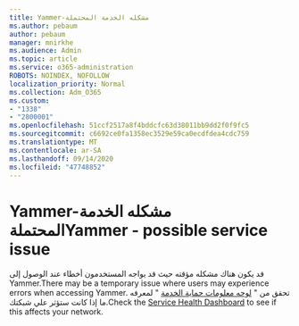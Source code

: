 ```yaml
---
title: Yammer-مشكله الخدمة المحتملة
ms.author: pebaum
author: pebaum
manager: mnirkhe
ms.audience: Admin
ms.topic: article
ms.service: o365-administration
ROBOTS: NOINDEX, NOFOLLOW
localization_priority: Normal
ms.collection: Adm_O365
ms.custom:
- "1338"
- "2800001"
ms.openlocfilehash: 51ccf2517a8f4bddcfc63d38011bb9dd2f0f9fc5
ms.sourcegitcommit: c6692ce0fa1358ec3529e59ca0ecdfdea4cdc759
ms.translationtype: MT
ms.contentlocale: ar-SA
ms.lasthandoff: 09/14/2020
ms.locfileid: "47748852"
---
```

# <a name="yammer---possible-service-issue"></a><span data-ttu-id="5f930-102">Yammer-مشكله الخدمة المحتملة</span><span class="sxs-lookup"><span data-stu-id="5f930-102">Yammer - possible service issue</span></span>

<span data-ttu-id="5f930-103">قد يكون هناك مشكله مؤقته حيث قد يواجه المستخدمون أخطاء عند الوصول إلى Yammer.</span><span class="sxs-lookup"><span data-stu-id="5f930-103">There may be a temporary issue where users may experience errors when accessing Yammer.</span></span> <span data-ttu-id="5f930-104">تحقق من " [لوحه معلومات حماية الخدمة](https://admin.microsoft.com/AdminPortal/Home#/servicehealth) " لمعرفه ما إذا كانت ستؤثر علي شبكتك.</span><span class="sxs-lookup"><span data-stu-id="5f930-104">Check the [Service Health Dashboard](https://admin.microsoft.com/AdminPortal/Home#/servicehealth) to see if this affects your network.</span></span>
